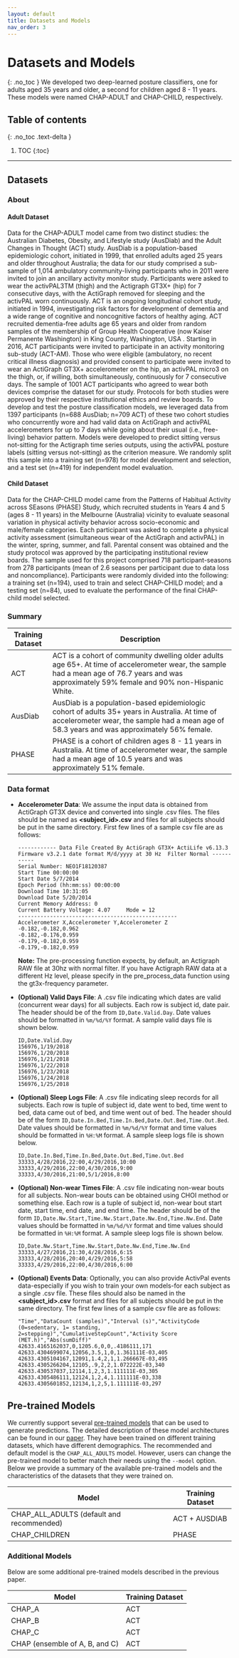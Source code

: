 ```yaml
---
layout: default
title: Datasets and Models
nav_order: 3
---
```


# Datasets and Models
{: .no_toc }
We developed two deep-learned posture classifiers, one for adults aged 35 years and older, a second for children aged 8 - 11 years. These models were named CHAP-ADULT and CHAP-CHILD, respectively. 

## Table of contents
{: .no_toc .text-delta }

1. TOC
{:toc}

---

## Datasets


### About

#### Adult Dataset
Data for the CHAP-ADULT model came from two distinct studies: the Australian Diabetes, Obesity, and Lifestyle study (AusDiab) and the Adult Changes in Thought (ACT) study. AusDiab is a population-based epidemiologic cohort, initiated in 1999,  that  enrolled adults aged 25 years and older throughout Australia; the data for our study comprised a sub-sample of 1,014 ambulatory community-living participants who in 2011 were invited to join an ancillary activity monitor study. Participants were asked to wear the activPAL3TM (thigh) and the Actigraph GT3X+ (hip) for 7 consecutive days, with the ActiGraph removed for sleeping and the activPAL worn continuously. ACT is an ongoing longitudinal cohort study, initiated in 1994,  investigating risk factors for development of dementia and a wide range of cognitive and noncognitive factors of healthy aging. ACT recruited dementia-free adults age 65 years and older from random samples of the membership of Group Health Cooperative (now Kaiser Permanente Washington) in King County, Washington, USA . Starting in 2016, ACT participants were invited to participate in an activity monitoring sub-study (ACT-AM). Those who were eligible (ambulatory, no recent critical illness diagnosis) and provided consent to participate were invited to wear an ActiGraph GT3X+ accelerometer on the hip, an activPAL micro3 on the thigh, or, if willing, both simultaneously, continuously for 7 consecutive days. The sample of 1001 ACT participants who agreed to wear both devices comprise the dataset for our study. Protocols for both studies were approved by their respective institutional ethics and review boards. To develop and test the posture classification models, we leveraged data from 1397 participants (n=688 AusDiab; n=709 ACT) of these  two cohort studies who concurrently wore and had valid data on ActiGraph and activPAL accelerometers for up to 7 days while going about their usual (i.e., free-living) behavior pattern. Models were developed to predict sitting versus not-sitting for the Actigraph time series outputs, using the activPAL posture labels (sitting versus not-sitting) as the criterion measure.  We randomly split this sample into a training set (n=978) for model development and selection, and a test set (n=419) for independent model evaluation.

#### Child Dataset
Data for the CHAP-CHILD model came from  the Patterns of Habitual Activity across SEasons (PHASE) Study, which recruited students in Years 4 and 5 (ages 8 - 11 years) in the Melbourne (Australia) vicinity to evaluate seasonal variation in physical activity behavior across socio-economic and male/female categories.  Each participant was asked to complete a physical activity assessment (simultaneous wear of the ActiGraph and activPAL) in the winter, spring, summer, and fall. Parental consent was obtained and the study protocol was approved by the participating institutional review boards. The sample used for this project  comprised 718 participant-seasons from 278 participants (mean of 2.6 seasons per participant due to data loss and noncompliance). Participants were randomly divided into the following: a training set (n=194), used to train and select CHAP-CHILD model; and a testing set (n=84), used to evaluate the performance of the final CHAP-child model selected. 


### Summary

|Training Dataset | Description                                             |
|-----------------|---------------------------------------------------------|
|ACT              | ACT is a cohort of community dwelling older adults age 65+. At time of accelerometer wear, the sample had a mean age of 76.7 years and was approximately 59% female and 90% non-Hispanic White.|
|AusDiab          | AusDiab is a population-based epidemiologic cohort of adults 35+ years in Australia. At time of accelerometer wear, the sample had a mean age of 58.3 years and was approximately 56% female.| 
|PHASE            | PHASE is a cohort of children ages 8 - 11 years in Australia. At time of accelerometer wear, the sample had a mean age of 10.5 years and was approximately 51% female.| 



### Data format
- **Accelerometer Data**: We assume the input data is obtained from ActiGraph GT3X device and converted into single .csv files. The files should be named as **<subject_id>.csv** and files for all subjects should be put in the same directory. First few lines of a sample csv file are as follows:
    ~~~
    ------------ Data File Created By ActiGraph GT3X+ ActiLife v6.13.3 Firmware v3.2.1 date format M/d/yyyy at 30 Hz  Filter Normal -----------
    Serial Number: NEO1F18120387
    Start Time 00:00:00
    Start Date 5/7/2014
    Epoch Period (hh:mm:ss) 00:00:00
    Download Time 10:31:05
    Download Date 5/20/2014
    Current Memory Address: 0
    Current Battery Voltage: 4.07     Mode = 12
    --------------------------------------------------
    Accelerometer X,Accelerometer Y,Accelerometer Z
    -0.182,-0.182,0.962
    -0.182,-0.176,0.959
    -0.179,-0.182,0.959
    -0.179,-0.182,0.959
    ~~~

    **Note:** The pre-processing function expects, by default, an Actigraph RAW file at 30hz with normal filter. If you have Actigraph RAW data at a different Hz level, please specify in the pre_process_data function using the gt3x-frequency parameter.

- **(Optional) Valid Days File**: A .csv file indicating which dates are valid (concurrent wear days) for all subjects. Each row is subject id, date pair. The header should be of the from `ID,Date.Valid.Day`.  Date values should be formatted in `%m/%d/%Y` format. A sample valid days file is shown below.

    ~~~
    ID,Date.Valid.Day
    156976,1/19/2018
    156976,1/20/2018
    156976,1/21/2018
    156976,1/22/2018
    156976,1/23/2018
    156976,1/24/2018
    156976,1/25/2018
    ~~~

- **(Optional) Sleep Logs File**: A .csv file indicating sleep records for all subjects. Each row is tuple of subject id, date went to bed, time went to bed, data came out of bed, and time went out of bed. The header should be of the form `ID,Date.In.Bed,Time.In.Bed,Date.Out.Bed,Time.Out.Bed`. Date values should be formatted in `%m/%d/%Y` format and time values should be formatted in `%H:%M` format. A sample sleep logs file is shown below.


    ~~~
    ID,Date.In.Bed,Time.In.Bed,Date.Out.Bed,Time.Out.Bed
    33333,4/28/2016,22:00,4/29/2016,10:00
    33333,4/29/2016,22:00,4/30/2016,9:00
    33333,4/30/2016,21:00,5/1/2016,8:00
    ~~~

- **(Optional) Non-wear Times File**: A .csv file indicating non-wear bouts for all subjects. Non-wear bouts can be obtained using CHOI method or something else. Each row is a tuple of subject id, non-wear bout start date, start time, end date, and end time. The header should be of the form `ID,Date.Nw.Start,Time.Nw.Start,Date.Nw.End,Time.Nw.End`. Date values should be formatted in `%m/%d/%Y` format and time values should be formatted in `%H:%M` format. A sample sleep logs file is shown below.
  
    ~~~
    ID,Date.Nw.Start,Time.Nw.Start,Date.Nw.End,Time.Nw.End
    33333,4/27/2016,21:30,4/28/2016,6:15
    33333,4/28/2016,20:40,4/29/2016,5:58
    33333,4/29/2016,22:00,4/30/2016,6:00
    ~~~

- **(Optional) Events Data**: Optionally, you can also provide ActivPal events data-especially if you wish to train your own models-for each subject as a single .csv file. These files should also be named in the **<subject_id>.csv** format and files for all subjects should be put in the same directory. The first few lines of a sample csv file are as follows:
    ~~~
    "Time","DataCount (samples)","Interval (s)","ActivityCode (0=sedentary, 1= standing, 2=stepping)","CumulativeStepCount","Activity Score (MET.h)","Abs(sumDiff)"
    42633.4165162037,0,1205.6,0,0,.4186111,171
    42633.4304699074,12056,3.5,1,0,1.361111E-03,405
    42633.4305104167,12091,1.4,2,1,1.266667E-03,495
    42633.4305266204,12105,.9,2,2,1.072222E-03,340
    42633.430537037,12114,1,2,3,1.111111E-03,305
    42633.4305486111,12124,1,2,4,1.111111E-03,338
    42633.4305601852,12134,1,2,5,1.111111E-03,297
    ~~~

## Pre-trained Models

We currently support several [pre-trained models](https://github.com/ADALabUCSD/DeepPostures/tree/master/MSSE-2021/pre-trained-models) that can be used to generate predictions. The detailed description of these model architectures can be found in our [paper](https://doi.org/10.1249/MSS.0000000000002705). They have been trained on different training datasets, which have different demographics. The recommended and default model is the `CHAP_ALL_ADULTS` model. However, users can change the pre-trained model to better match their needs using the `--model` option. Below we provide a summary of the available pre-trained models and the characteristics of the datasets that they were trained on.

| Model                                               | Training Dataset    |
|-----------------------------------------------------|---------------------|
|CHAP_ALL_ADULTS  (default and recommended)           | ACT + AUSDIAB       |
|CHAP_CHILDREN                                        | PHASE               |

### Additional Models
Below are some additional pre-trained models described in the previous paper.

| Model                                               | Training Dataset    |
|-----------------------------------------------------|---------------------|
|CHAP_A                                               | ACT                 |
|CHAP_B                                               | ACT                 |
|CHAP_C                                               | ACT                 |
|CHAP (ensemble of A, B, and C)                       | ACT                 |

